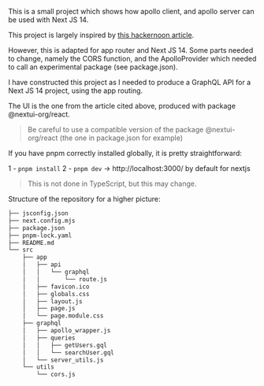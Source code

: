 This is a small project which shows how apollo client, and apollo server can be used with Next JS 14.

This project is largely inspired by [this hackernoon article](https://hackernoon.com/setting-up-a-graphql-server-and-client-in-nextjs).

However, this is adapted for app router and Next JS 14.
Some parts needed to change, namely the CORS function, and the ApolloProvider which needed to call an experimental package (see package.json).


I have constructed this project as I needed to produce a GraphQL API for a Next JS 14 project, using the app routing.


The UI is the one from the article cited above, produced with package @nextui-org/react.

> Be careful to use a compatible version of the package @nextui-org/react (the one in package.json for example) 


If you have pnpm correctly installed globally, it is pretty straightforward:
    
1 - `pnpm install`
2 - `pnpm dev` -> http://localhost:3000/ by default for nextjs 

> This is not done in TypeScript, but this may change.

Structure of the repository for a higher picture:

```bash
├── jsconfig.json
├── next.config.mjs
├── package.json
├── pnpm-lock.yaml
├── README.md
└── src
    ├── app
    │   ├── api
    │   │   └── graphql
    │   │       └── route.js
    │   ├── favicon.ico
    │   ├── globals.css
    │   ├── layout.js
    │   ├── page.js
    │   └── page.module.css
    ├── graphql
    │   ├── apollo_wrapper.js
    │   ├── queries
    │   │   ├── getUsers.gql
    │   │   └── searchUser.gql
    │   └── server_utils.js
    └── utils
        └── cors.js
```
